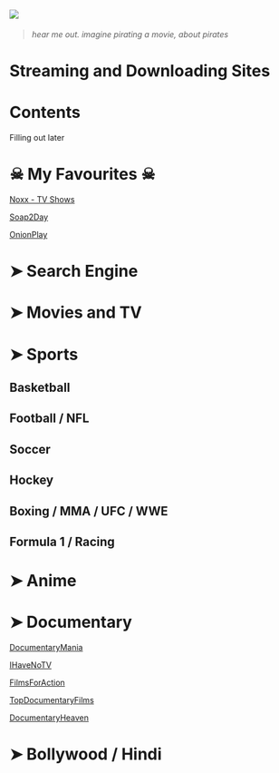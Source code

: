 # ![](https://i.imgur.com/qf89AKU.png)

> _hear me out. imagine pirating a movie, about pirates_

# Streaming and Downloading Sites


# Contents

Filling out later

# ☠ My Favourites ☠

[Noxx - TV Shows](https://noxx.is)

[Soap2Day](https://soapgate.org)

[OnionPlay](https://onionplay.is)

# ➤ Search Engine

# ➤ Movies and TV

# ➤ Sports

## Basketball

## Football / NFL

## Soccer

## Hockey

## Boxing / MMA / UFC / WWE

## Formula 1 / Racing

# ➤ Anime

# ➤ Documentary

[DocumentaryMania](https://www.documentarymania.com/home.php)

[IHaveNoTV](https://ihavenotv.com)

[FilmsForAction](https://www.filmsforaction.org/)

[TopDocumentaryFilms](https://topdocumentaryfilms.com/all/)

[DocumentaryHeaven](https://documentaryheaven.com)


# ➤ Bollywood / Hindi
